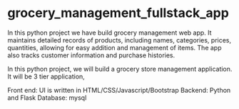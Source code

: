 # grocery_management_fullstack_app
In this python project we have build grocery management web app. It maintains detailed records of products, including names, categories, prices, quantities, allowing for easy addition and management of items. The app also tracks customer information and purchase histories.


In this python project, we will build a grocery store management application. It will be 3 tier application,

Front end: UI is written in HTML/CSS/Javascript/Bootstrap
Backend: Python and Flask
Database: mysql
